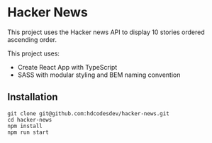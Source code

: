 # Hacker News

This project uses the Hacker news API to display 10 stories ordered ascending order.

This project uses:

- Create React App with TypeScript
- SASS with modular styling and BEM naming convention

## Installation

```
git clone git@github.com:hdcodesdev/hacker-news.git
cd hacker-news
npm install
npm run start
```

